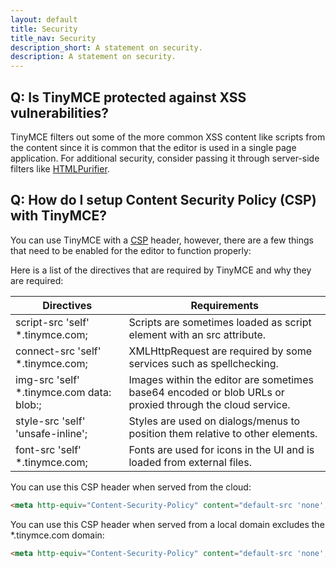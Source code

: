 ```yaml
---
layout: default
title: Security
title_nav: Security
description_short: A statement on security.
description: A statement on security.
---
```


## Q: Is TinyMCE protected against XSS vulnerabilities?

TinyMCE filters out some of the more common XSS content like scripts from the content since it is common that the editor is used in a single page application. For additional security, consider passing it through server-side filters like [HTMLPurifier](http://htmlpurifier.org/).

## Q: How do I setup Content Security Policy (CSP) with TinyMCE?

You can use TinyMCE with a [CSP](https://content-security-policy.com/) header, however, there are a few things that need to be enabled for the editor to function properly:

Here is a list of the directives that are required by TinyMCE and why they are required:

| Directives | Requirements |
|------------|--------------|
| script-src 'self' *.tinymce.com; | Scripts are sometimes loaded as script element with an src attribute.
| connect-src 'self' *.tinymce.com; | XMLHttpRequest are required by some services such as spellchecking.
| img-src 'self' *.tinymce.com data: blob:; | Images within the editor are sometimes base64 encoded or blob URLs or proxied through the cloud service.
| style-src 'self' 'unsafe-inline'; | Styles are used on dialogs/menus to position them relative to other elements.
| font-src 'self' *.tinymce.com; | Fonts are used for icons in the UI and is loaded from external files.

You can use this CSP header when served from the cloud:

```html
<meta http-equiv="Content-Security-Policy" content="default-src 'none'; script-src 'self' *.tinymce.com *.tiny.cloud; connect-src 'self' *.tinymce.com *.tiny.cloud; img-src 'self' *.tinymce.com *.tiny.cloud data: blob:; style-src 'self' 'unsafe-inline' *.tinymce.com *.tiny.cloud; font-src 'self' *.tinymce.com *.tiny.cloud;" />
```

You can use this CSP header when served from a local domain excludes the *.tinymce.com domain:

```html
<meta http-equiv="Content-Security-Policy" content="default-src 'none'; script-src 'self'; connect-src 'self'; img-src 'self' data: blob:; style-src 'self' 'unsafe-inline'; font-src 'self';" />
```
